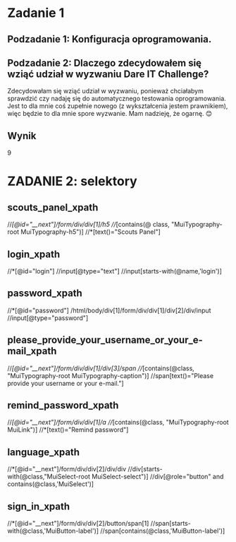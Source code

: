 # Zadanie 1 #
## **Podzadanie 1: Konfiguracja oprogramowania.** ##
## **Podzadanie 2: Dlaczego zdecydowałem się wziąć udział w wyzwaniu Dare IT Challenge?** ##
Zdecydowałam się wziąć udział w wyzwaniu, ponieważ chciałabym sprawdzić czy nadaję się do automatycznego testowania oprogramowania. Jest to dla mnie coś zupełnie nowego (z wykształcenia jestem prawnikiem), więc będzie to dla mnie spore wyzwanie. Mam nadzieję, że ogarnę.  😊
## Wynik ##
9
# ZADANIE 2: selektory #
## scouts_panel_xpath ##
//*[@id="__next"]/form/div/div[1]/h5
//*[contains(@ class, "MuiTypography-root MuiTypography-h5")]
//*[text()="Scouts Panel"]
## login_xpath ##
//*[@id="login"]
//input[@type="text"]
//input[starts-with(@name,'login')]
## password_xpath ##
//*[@id="password"]
/html/body/div[1]/form/div/div[1]/div[2]/div/input
//input[@type="password"]
## please_provide_your_username_or_your_e-mail_xpath ##
//*[@id="__next"]/form/div/div[1]/div[3]/span
//*[contains(@class, "MuiTypography-root MuiTypography-caption")]
//span[text()="Please provide your username or your e-mail."]
## remind_password_xpath ##
//*[@id="__next"]/form/div/div[1]/a
//*[contains(@class, "MuiTypography-root MuiLink")]
//*[text()="Remind password"]
## language_xpath ##
//*[@id="__next"]/form/div/div[2]/div/div
//div[starts-with(@class,"MuiSelect-root MuiSelect-select")]
//div[@role="button" and contains(@class,'MuiSelect')]
## sign_in_xpath ##
//*[@id="__next"]/form/div/div[2]/button/span[1]
//span[starts-with(@class,'MuiButton-label')]
 //span[contains(@class,'MuiButton-label')] 
 

